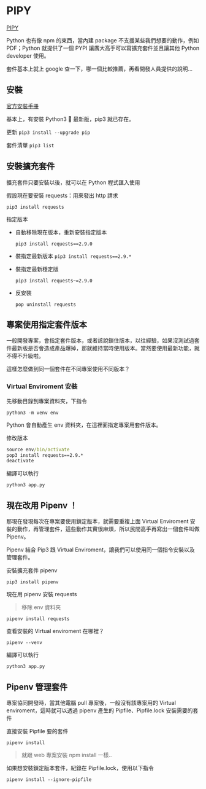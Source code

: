 # PIPY

[PIPY](https://pypi.org/)

Python 也有像 npm 的東西，當內建 package 不支援某些我們想要的動作，例如 PDF；Python 就提供了一個 PYPI 讓廣大高手可以寫擴充套件並且讓其他 Python developer 使用。

套件基本上就上 google 查一下，哪一個比較推薦，再看開發人員提供的說明...

## 安裝

[官方安裝手冊](https://packaging.python.org/tutorials/installing-packages/)

基本上，有安裝 Python3  最新版，pip3 就已存在。

更新 `pip3 install --upgrade pip`

套件清單 `pip3 list`

## 安裝擴充套件

擴充套件只要安裝以後，就可以在 Python 程式匯入使用

假設現在要安裝 requests：用來發出 http 請求

`pip3 install requests`

指定版本

- 自動移除現在版本，重新安裝指定版本

  `pip3 install requests==2.9.0`

- 裝指定最新版本
  `pip3 install requests==2.9.*`

- 裝指定最新穩定版

  `pip3 install requests~=2.9.0`

- 反安裝

  `pop uninstall requests`

## 專案使用指定套件版本

一般開發專案，會指定套件版本，或者該說鎖住版本，以往經驗，如果沒測試過套件最新版是否會造成產品爆掉，那就維持當時使用版本。當然要使用最新功能，就不得不升級啦。

這樣怎麼做到同一個套件在不同專案使用不同版本？

### Virtual Enviroment 安裝

先移動目錄到專案資料夾，下指令

`python3 -m venv env`

Python 會自動產生 env 資料夾，在這裡面指定專案用套件版本。

修改版本

```cmd
source env/bin/activate
pop3 install requests==2.9.*
deactivate
```

編譯可以執行

`python3 app.py`

## 現在改用 Pipenv ！

那現在發現每次在專案要使用鎖定版本，就需要重複上面 Virtual Enviroment 安裝的動作，再管理套件，這些動作其實很麻煩，所以民間高手再寫出一個套件叫做 Pipenv。

Pipenv 結合 Pip3 跟 Virtual Enviroment，讓我們可以使用同一個指令安裝以及管理套件。

安裝擴充套件 pipenv

`pip3 install pipenv`

現在用 pipenv 安裝 requests

> 移除 env 資料夾

`pipenv install requests`

查看安裝的 Virtual enviroment 在哪裡？

`pipenv --venv`

編譯可以執行

`python3 app.py`

## Pipenv 管理套件

專案協同開發時，當其他電腦 pull 專案後，一般沒有該專案用的 Virtual enviroment，這時就可以透過 pipenv 產生的 Pipfile、Pipfile.lock 安裝需要的套件

直接安裝 Pipfile 要的套件

`pipenv install`

> 就跟 web 專案安裝 npm install 一樣..

如果想安裝鎖定版本套件，紀錄在 Pipfile.lock，使用以下指令

`pipenv install --ignore-pipfile`

